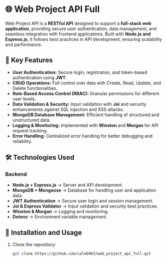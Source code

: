 # 🌐 Web Project API Full 

Web Project API is a **RESTful API** designed to support a **full-stack web application**, providing secure user authentication, data management, and seamless integration with frontend applications. Built with **Node.js and Express.js**, it follows best practices in API development, ensuring scalability and performance.  

## 🚀 Key Features  
- **User Authentication:** Secure login, registration, and token-based authentication using **JWT**.  
- **CRUD Operations:** Full control over data with Create, Read, Update, and Delete functionalities.  
- **Role-Based Access Control (RBAC):** Granular permissions for different user levels.  
- **Data Validation & Security:** Input validation with **Joi** and security enhancements against SQL Injection and XSS attacks.  
- **MongoDB Database Management:** Efficient handling of structured and unstructured data.  
- **Logging & Monitoring:** Implemented with **Winston** and **Morgan** for API request tracking.  
- **Error Handling:** Centralized error handling for better debugging and reliability.  

## 🛠️ Technologies Used  
### **Backend**  
- **Node.js + Express.js** → Server and API development.  
- **MongoDB + Mongoose** → Database for handling user and application data.  
- **JWT Authentication** → Secure user login and session management.  
- **Joi & Express Validator** → Input validation and security best practices.  
- **Winston & Morgan** → Logging and monitoring.  
- **Dotenv** → Environment variable management.  

## 📂 Installation and Usage  
1. Clone the repository:  
   ```bash
   git clone https://github.com/caleb963/web_project_api_full.git
